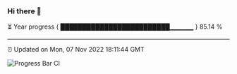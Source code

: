 ### Hi there 👋

⏳ Year progress { █████████████████████████▁▁▁▁▁ } 85.14 %

---

⏰ Updated on Mon, 07 Nov 2022 18:11:44 GMT

![Progress Bar CI](https://github.com/Shyam-Makwana/GitHub-Actions-Demo/workflows/Progress%20Bar%20CI/badge.svg)
